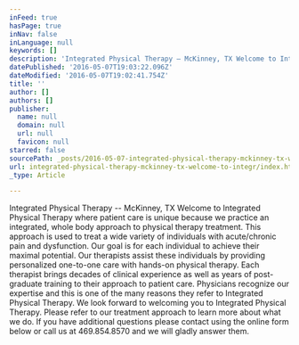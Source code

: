 ```yaml
---
inFeed: true
hasPage: true
inNav: false
inLanguage: null
keywords: []
description: 'Integrated Physical Therapy – McKinney, TX Welcome to Integrated Physical Therapy where patient care is unique because we practice an integrated, whole body approach to physical therapy treatment. This approach is used to treat a wide variety of individuals with acute/chronic pain and dysfunction. Our goal is for each individual to achieve their maximal potential. Our therapists assist these individuals by providing personalized one-to-one care with hands-on physical therapy. Each therapist brings decades of clinical experience as well as years of post-graduate training to their approach to patient care. Physicians recognize our expertise and this is one of the many reasons they refer to Integrated Physical Therapy. We look forward to welcoming you to Integrated Physical Therapy. Please refer to our treatment approach to learn more about what we do. If you have additional questions please contact using the online form below or call us at 469.854.8570 and we will gladly answer them.'
datePublished: '2016-05-07T19:03:22.096Z'
dateModified: '2016-05-07T19:02:41.754Z'
title: ''
author: []
authors: []
publisher:
  name: null
  domain: null
  url: null
  favicon: null
starred: false
sourcePath: _posts/2016-05-07-integrated-physical-therapy-mckinney-tx-welcome-to-integr.md
url: integrated-physical-therapy-mckinney-tx-welcome-to-integr/index.html
_type: Article

---
```

Integrated Physical Therapy -- McKinney, TX Welcome to Integrated Physical Therapy where patient care is unique because we practice an integrated, whole body approach to physical therapy treatment. This approach is used to treat a wide variety of individuals with acute/chronic pain and dysfunction. Our goal is for each individual to achieve their maximal potential. Our therapists assist these individuals by providing personalized one-to-one care with hands-on physical therapy. Each therapist brings decades of clinical experience as well as years of post-graduate training to their approach to patient care. Physicians recognize our expertise and this is one of the many reasons they refer to Integrated Physical Therapy. We look forward to welcoming you to Integrated Physical Therapy. Please refer to our treatment approach to learn more about what we do. If you have additional questions please contact using the online form below or call us at 469.854.8570 and we will gladly answer them.